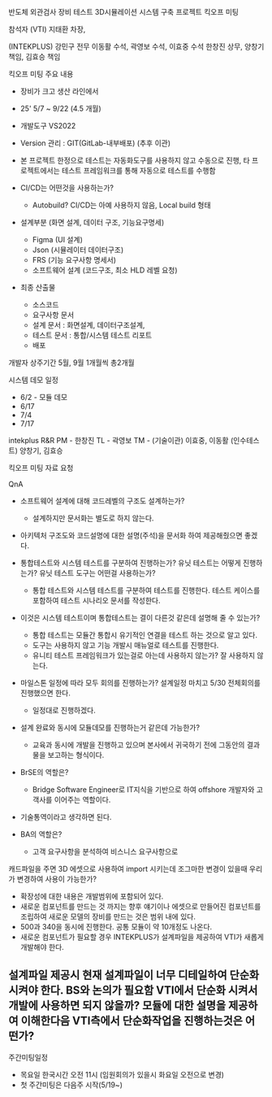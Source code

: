 반도체 외관검사 장비 테스트 3D시뮬레이션 시스템 구축 프로젝트 킥오프 미팅

참석자
(VTI)
지태환 차장, 


(INTEKPLUS)
강민구 전무
이동활 수석, 곽영보 수석, 이효중 수석
한창진 상무, 양창기 책임, 김효승 책임

킥오프 미팅 주요 내용
- 장비가 크고 생산 라인에서 
- 25' 5/7 ~ 9/22 (4.5 개월)

- 개발도구 VS2022
- Version 관리 : GIT(GitLab-내부배포) (추후 이관)
- 본 프로젝트 한정으로 테스트는 자동화도구를 사용하지 않고 수동으로 진행, 타 프로젝트에서는 테스트 프레임워크를 통해 자동으로 테스트를 수행함
- CI/CD는 어떤것을 사용하는가?
	- Autobuild? CI/CD는 아예 사용하지 않음, Local build 형태
- 설계부분 (화면 설계, 데이터 구조, 기능요구명세)
	- Figma (UI 설계)
	- Json (시뮬레이터 데이터구조)
	- FRS (기능 요구사항 명세서)
	- 소프트웨어 설계 (코드구조, 최소 HLD 레벨 요청)
- 최종 산출물
	- 소스코드
	- 요구사항 문서
	- 설계 문서 : 화면설계, 데이터구조설계, 
	- 테스트 문서 : 통합/시스템 테스트 리포트
	- 배포

개발자 상주기간 5월, 9월 1개월씩 총2개월

시스템 데모 일정
- 6/2 - 모듈 데모
- 6/17
- 7/4
- 7/17

intekplus R&R
PM - 한창진
TL - 곽영보
TM - (기술이관) 이효중, 이동활
(인수테스트) 양창기, 김효승

킥오프 미팅 자료 요청

QnA
- 소프트웨어 설계에 대해 코드레벨의 구조도 설계하는가?
	- 설계하지만 문서화는 별도로 하지 않는다.
- 아키텍처 구조도와 코드설명에 대한 설명(주석)을 문서화 하여 제공해줬으면 좋겠다.

- 통합테스트와 시스템 테스트를 구분하여 진행하는가? 유닛 테스트는 어떻게 진행하는가? 유닛 테스트 도구는 어떤걸 사용하는가?
	- 통합 테스트와 시스템 테스트를 구분하여 테스트를 진행한다. 테스트 케이스를 포함하여 테스트 시나리오 문서를 작성한다.
- 이것은 시스템 테스트이며 통합테스트는 결이 다른것 같은데 설명해 줄 수 있는가?
	- 통합 테스트는 모듈간 통합시 유기적인 연결을 테스트 하는 것으로 알고 있다.
	- 도구는 사용하지 않고 기능 개발시 매뉴얼로 테스트를 진행한다.
	- 유니티 테스트 프레임워크가 있는걸로 아는데 사용하지 않는가? 잘 사용하지 않는다.

- 마일스톤 일정에 따라 모두 회의를 진행하는가? 설계일정 마치고 5/30 전체회의를 진행했으면 한다.
	- 일정대로 진행하겠다.

- 설계 완료와 동시에 모듈데모를 진행하는거 같은데 가능한가?
	- 교육과 동시에 개발을 진행하고 있으며 본사에서 귀국하기 전에 그동안의 결과물을 보고하는 형식이다.

- BrSE의 역할은? 
	- Bridge Software Engineer로 IT지식을 기반으로 하여 offshore 개발자와 고객사를 이어주는 역할이다.
- 기술통역이라고 생각하면 된다.
- BA의 역할은?
	- 고객 요구사항을 분석하여 비스니스 요구사항으로 

캐드파일을 주면 3D 에셋으로 사용하여 import 시키는데 조그마한 변경이 있을때 우리가 변경하여 사용이 가능한가?
- 확장성에 대한 내용은 개발범위에 포함되어 있다.
- 새로운 컴포넌트를 만드는 것 까지는 향후 얘기이나 에셋으로 만들어진 컴포넌트를 조립하여 새로운 모델의 장비를 만드는 것은 범위 내에 있다.
- 500과 340을 동시에 진행한다. 공통 모듈이 약 10개정도 나온다.
- 새로운 컴포넌트가 필요할 경우 INTEKPLUS가 설계파일을 제공하여 VTI가 새롭게 개발해야 한다.

설계파일 제공시 현재 설계파일이 너무 디테일하여 단순화 시켜야 한다. BS와 논의가 필요함
VTI에서 단순화 시켜서 개발에 사용하면 되지 않을까?
모듈에 대한 설명을 제공하여 이해한다음 VTI측에서 단순화작업을 진행하는것은 어떤가?
- 

주간미팅일정
- 목요일 한국시간 오전 11시 (임원회의가 있을시 화요일 오전으로 변경)
- 첫 주간미팅은 다음주 시작(5/19~)

